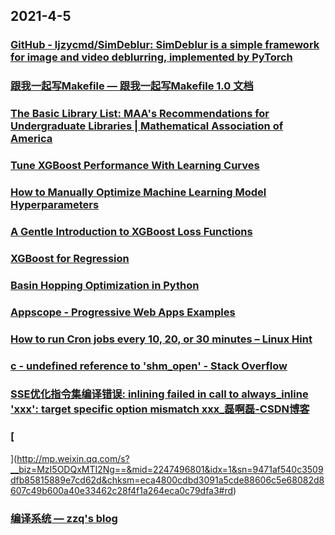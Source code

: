 
## 2021-4-5

### [GitHub - ljzycmd/SimDeblur: SimDeblur is a simple framework for  image and video deblurring, implemented by PyTorch](https://github.com/ljzycmd/SimDeblur)

### [跟我一起写Makefile — 跟我一起写Makefile 1.0 文档](https://seisman.github.io/how-to-write-makefile/)

### [The Basic Library List: MAA's Recommendations for Undergraduate Libraries | Mathematical Association of America](https://www.maa.org/press/maa-reviews/the-basic-library-list-maas-recommendations-for-undergraduate-libraries)

### [Tune XGBoost Performance With Learning Curves](https://machinelearningmastery.com/tune-xgboost-performance-with-learning-curves/)

### [How to Manually Optimize Machine Learning Model Hyperparameters](https://machinelearningmastery.com/manually-optimize-hyperparameters/)

### [A Gentle Introduction to XGBoost Loss Functions](https://machinelearningmastery.com/xgboost-loss-functions/)

### [XGBoost for Regression](https://machinelearningmastery.com/xgboost-for-regression/)

### [Basin Hopping Optimization in Python](https://machinelearningmastery.com/basin-hopping-optimization-in-python/)

### [Appscope - Progressive Web Apps Examples](https://appsco.pe/)

### [How to run Cron jobs every 10, 20, or 30 minutes – Linux Hint](https://linuxhint.com/run-cron-jobs-after-fixed-interval/)

### [c - undefined reference to 'shm_open' - Stack Overflow](https://stackoverflow.com/questions/48410966/undefined-reference-to-shm-open)

### [SSE优化指令集编译错误: inlining failed in call to always_inline 'xxx': target specific option mismatch xxx_磊啊磊-CSDN博客](https://blog.csdn.net/willib/article/details/52386087)

### [
](http://mp.weixin.qq.com/s?__biz=MzI5ODQxMTI2Ng==&mid=2247496801&idx=1&sn=9471af540c3509dfb85815889e7cd62d&chksm=eca4800cdbd3091a5cde88606c5e68082d8607c49b600a40e33462c28f4f1a264eca0c79dfa3#rd)

### [编译系统 — zzq's blog](https://zzqcn.github.io/opensource/dpdk/code-analysis/build_sys.html)